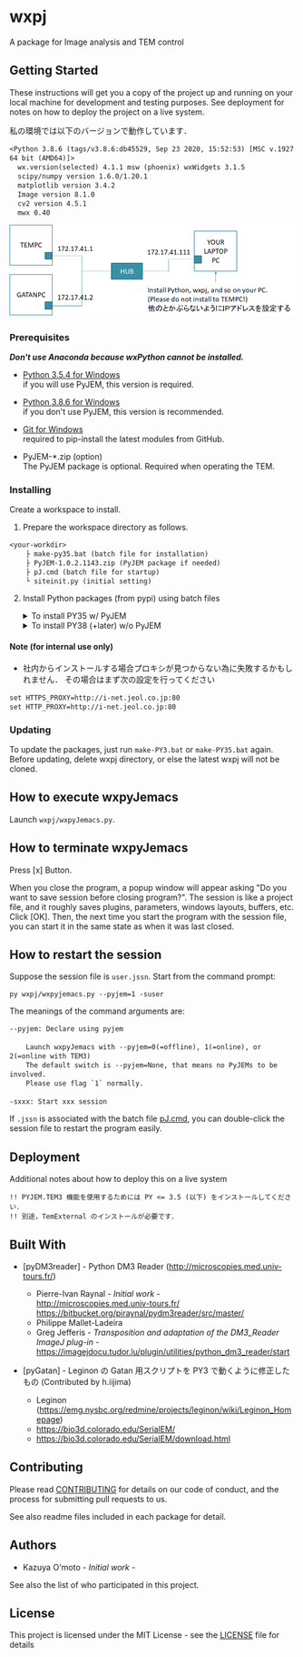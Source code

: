 # wxpj

A package for Image analysis and TEM control


## Getting Started

These instructions will get you a copy of the project up and running on your local machine for development and testing purposes. See deployment for notes on how to deploy the project on a live system.

私の環境では以下のバージョンで動作しています．
```
<Python 3.8.6 (tags/v3.8.6:db45529, Sep 23 2020, 15:52:53) [MSC v.1927 64 bit (AMD64)]>
  wx.version(selected) 4.1.1 msw (phoenix) wxWidgets 3.1.5
  scipy/numpy version 1.6.0/1.20.1
  matplotlib version 3.4.2
  Image version 8.1.0
  cv2 version 4.5.1
  mwx 0.40
```

![setup](man/image/net.png)

### Prerequisites

***Don't use Anaconda because wxPython cannot be installed.***

* [Python 3.5.4 for Windows](https://www.python.org/downloads/release/python-354/)  
    if you will use PyJEM, this version is required.

* [Python 3.8.6 for Windows](https://www.python.org/downloads/release/python-386/)  
    if you don't use PyJEM, this version is recommended.

* [Git for Windows](https://git-scm.com/)  
    required to pip-install the latest modules from GitHub.

* PyJEM-*.zip (option)  
    The PyJEM package is optional. Required when operating the TEM.


### Installing

Create a workspace to install.

1. Prepare the workspace directory as follows.
```
<your-workdir>
    ├ make-py35.bat (batch file for installation)
    ├ PyJEM-1.0.2.1143.zip (PyJEM package if needed)
    ├ pJ.cmd (batch file for startup)
    └ siteinit.py (initial setting)
```
2. Install Python packages (from pypi) using batch files  

    <details>
      <summary>To install PY35 w/ PyJEM </summary>

    ```
    py -3.5 -m pip install -U pip
    py -3.5 -m pip install scipy opencv-python==3.4.5.20 pillow matplotlib wxpython
    py -3.5 -m pip install pywin32 openpyxl flake8 httplib2
    py -3.5 -m pip install -U mwxlib
    py -3.5 -m pip install PyJEM-1.0.2.1143.zip
    git clone https://github.com/komoto48g/wxpj.git
    ```
    [make-py35.bat](man/make-PY35.bat) file.
    </details>

    <details>
      <summary>To install PY38 (+later) w/o PyJEM</summary>

    ```
    py -m pip install -U pip
    py -m pip install scipy opencv-python pillow matplotlib wxpython
    py -m pip install pywin32 flake8 httplib2
    py -m pip install -U mwxlib
	git clone https://github.com/komoto48g/wxpj.git
    ```
    [make-py3.bat](man/make-PY3.bat) file.
    </details>

#### Note (for internal use only)

- 社内からインストールする場合プロキシが見つからない為に失敗するかもしれません．
  その場合はまず次の設定を行ってください
```
set HTTPS_PROXY=http://i-net.jeol.co.jp:80
set HTTP_PROXY=http://i-net.jeol.co.jp:80
```


### Updating

To update the packages, just run `make-PY3.bat` or `make-PY35.bat` again.
Before updating, delete wxpj directory, or else the latest wxpj will not be cloned.


## How to execute wxpyJemacs

Launch `wxpj/wxpyJemacs.py`.


## How to terminate wxpyJemacs

Press [x] Button.

When you close the program, a popup window will appear asking "Do you want to save session before closing program?".
The session is like a project file, and it roughly saves plugins, parameters, windows layouts, buffers, etc.
Click [OK]. Then, the next time you start the program with the session file, you can start it in the same state as when it was last closed.


## How to restart the session

Suppose the session file is `user.jssn`.
Start from the command prompt:
```
py wxpj/wxpyjemacs.py --pyjem=1 -suser
```
The meanings of the command arguments are:

    --pyjem: Declare using pyjem

        Launch wxpyJemacs with --pyjem=0(=offline), 1(=online), or 2(=online with TEM3)
        The default switch is --pyjem=None, that means no PyJEMs to be involved.
        Please use flag `1` normally.

    -sxxx: Start xxx session

If `.jssn` is associated with the batch file [pJ.cmd](man/pJ.cmd), you can double-click the session file to restart the program easily.


## Deployment

Additional notes about how to deploy this on a live system

    !! PYJEM.TEM3 機能を使用するためには PY <= 3.5 (以下) をインストールしてください．
    !! 別途，TemExternal のインストールが必要です．


## Built With

* [pyDM3reader] - Python DM3 Reader (http://microscopies.med.univ-tours.fr/)

    * Pierre-Ivan Raynal - *Initial work* -  
        http://microscopies.med.univ-tours.fr/  
        https://bitbucket.org/piraynal/pydm3reader/src/master/  
    * Philippe Mallet-Ladeira
    * Greg Jefferis - *Transposition and adaptation of the DM3_Reader ImageJ plug-in* -  
        https://imagejdocu.tudor.lu/plugin/utilities/python_dm3_reader/start

* [pyGatan] - Leginon の Gatan 用スクリプトを PY3 で動くように修正したもの (Contributed by h.iijima)
    * Leginon (https://emg.nysbc.org/redmine/projects/leginon/wiki/Leginon_Homepage)  
    * https://bio3d.colorado.edu/SerialEM/  
    * https://bio3d.colorado.edu/SerialEM/download.html  

<!--
* [pyJeol] (egg only) JEOL legacy TEM package です．主に次のモジュールで構成されます．
    - pyJem: Facade of PyJEM
    - pyJem2: Poor man's PyJEM

* [mwxlib] (egg only) 自作の汎用 matplotlib/wx package です．
-->


## Contributing

Please read [CONTRIBUTING](./CONTRIBUTING) for details on our code of conduct, and the process for submitting pull requests to us.

See also readme files included in each package for detail.


## Authors

* Kazuya O'moto - *Initial work* -

See also the list of who participated in this project.


## License

This project is licensed under the MIT License - see the [LICENSE](./LICENSE) file for details
